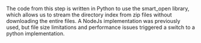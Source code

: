 The code from this step is written in Python to use the smart_open library, which allows us to stream the directory index from zip files without downloading the entire files.
A NodeJs implementation was previously used, but file size limitations and performance issues triggered a switch to a python implementation.
